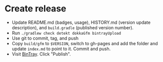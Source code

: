 # Create release

* Update README.md (badges, usage), HISTORY.md (version update description), and `build.gradle` (published version number).
* Run `./gradlew check detekt dokkaGfm bintrayUpload`
* Use git to commit, tag, and push
* Copy `build/gfm` to `$VERSION`, switch to gh-pages and add the folder and update `index.md` to point to it. Commit and push.
* Visit [BinTray](https://bintray.com/gladed/watchable/watchable). Click "Publish".
